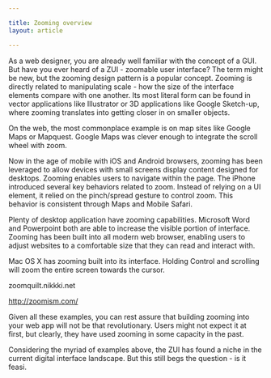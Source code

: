 ```yaml
---

title: Zooming overview
layout: article

---
```


As a web designer, you are already well familiar with the concept of a GUI. But have you ever heard of a ZUI - zoomable user interface? The term might be new, but the zooming design pattern is a popular concept. Zooming is directly related to manipulating scale - how the size of the interface elements compare with one another. Its most literal form can be found in vector applications like Illustrator or 3D applications like Google Sketch-up, where zooming translates into getting closer in on smaller objects.

On the web, the most commonplace example is on map sites like Google Maps or Mapquest.  Google Maps was clever enough to integrate the scroll wheel with zoom.

Now in the age of mobile with iOS and Android browsers, zooming has been leveraged to allow devices with small screens display content designed for desktops.  Zooming enables users to navigate within the page. The iPhone introduced several key behaviors related to zoom. Instead of relying on a UI element, it relied on the pinch/spread gesture to control zoom. This behavior is consistent through Maps and Mobile Safari.

Plenty of desktop application have zooming capabilities. Microsoft Word and Powerpoint both are able to increase the visible portion of interface. Zooming has been built into all modern web browser, enabling users to adjust websites to a comfortable size that they can read and interact with.

Mac OS X has zooming built into its interface. Holding Control and scrolling will zoom the entire screen towards the cursor.

zoomquilt.nikkki.net

http://zoomism.com/ 

Given all these examples, you can rest assure that building zooming into your web app will not be that revolutionary. Users might not expect it at first, but clearly, they have used zooming in some capacity in the past.

Considering the myriad of examples above, the ZUI has found a niche in the current digital interface landscape. But this still begs the question - is it feasi.  